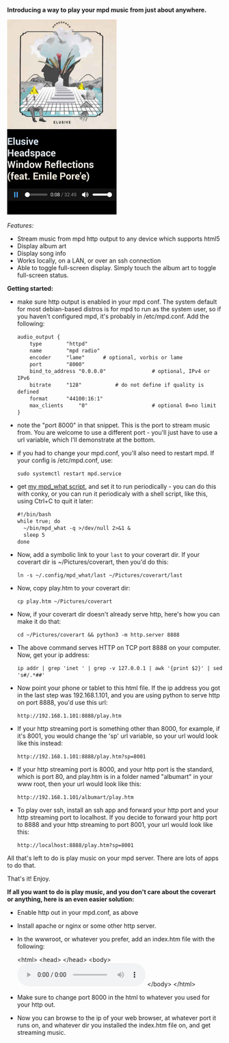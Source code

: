 **Introducing a way to play your mpd music from just about anywhere.**

![mobile firefox screenshot](screenshot.png "mobile screenshot on firefox")

*Features:*

  * Stream music from mpd http output to any device which supports html5
  * Display album art
  * Display song info
  * Works locally, on a LAN, or over an ssh connection
  * Able to toggle full-screen display. Simply touch the album art to toggle full-screen status.

**Getting started:**

  * make sure http output is enabled in your mpd conf. The system default for most debian-based distros is for mpd to run as the system user, so if you haven't configured mpd, it's probably in /etc/mpd.conf. Add the following: 

        audio_output {
        	type		"httpd"
        	name		"mpd radio"
        	encoder		"lame"		# optional, vorbis or lame
        	port		"8000"
        	bind_to_address "0.0.0.0"               # optional, IPv4 or IPv6
        	bitrate		"128"			# do not define if quality is defined
        	format		"44100:16:1"
        	max_clients     "0"                     # optional 0=no limit
        }

  * note the "port 8000" in that snippet. This is the port to stream music from. You are welcome to use a different port - you'll just have to use a url variable, which I'll demonstrate at the bottom.

  * if you had to change your mpd.conf, you'll also need to restart mpd. If your config is /etc/mpd.conf, use:

        sudo systemctl restart mpd.service

  * get [my mpd_what script](https://github.com/charmparticle/mpd_what), and set it to run periodically - you can do this with conky, or you can run it periodicaly with a shell script, like this, using Ctrl+C to quit it later:

        #!/bin/bash
        while true; do
          ~/bin/mpd_what -q >/dev/null 2>&1 &
          sleep 5
        done

  * Now, add a symbolic link to your `last` to your coverart dir. If your coverart dir is ~/Pictures/coverart, then you'd do this:

        ln -s ~/.config/mpd_what/last ~/Pictures/coverart/last

  * Now, copy play.htm to your coverart dir:

        cp play.htm ~/Pictures/coverart

  * Now, if your coverart dir doesn't already serve http, here's how you can make it do that:

        cd ~/Pictures/coverart && python3 -m http.server 8888

  * The above command serves HTTP on TCP port 8888 on your computer. Now, get your ip address:

        ip addr | grep 'inet ' | grep -v 127.0.0.1 | awk '{print $2}' | sed 's#/.*##'

  * Now point your phone or tablet to this html file. If the ip address you got in the last step was 192.168.1.101, and you are using python to serve http on port 8888, you'd use this url:

        http://192.168.1.101:8888/play.htm

  * If your http streaming port is something other than 8000, for example, if it's 8001, you would change the 'sp' url variable, so your url would look like this instead:

        http://192.168.1.101:8888/play.htm?sp=8001
        
  * If your http streaming port is 8000, and your http port is the standard, which is port 80, and play.htm is in a folder named "albumart" in your www root, then your url would look like this:
  
        http://192.168.1.101/albumart/play.htm

  * To play over ssh, install an ssh app and forward your http port and your http streaming port to localhost. If you decide to forward your http port to 8888 and your http streaming to port 8001, your url would look like this:

        http://localhost:8888/play.htm?sp=8001
        
All that's left to do is play music on your mpd server. There are lots of apps to do that.

That's it! Enjoy.

**If all you want to do is play music, and you don't care about the coverart or anything, here is an even easier solution:**

  * Enable http out in your mpd.conf, as above

  * Install apache or nginx or some other http server.

  * In the wwwroot, or whatever you prefer, add an index.htm file with the following:

     \<html>
         \<head>
             <title>MPD Radio</title>
         \</head>
         \<body>
             <audio controls="" preload="auto" src="http://localhost:8000">
             </audio>
         \</body>
     \</html>

  * Make sure to change port 8000 in the html to whatever you used for your http out.
    
  * Now you can browse to the ip of your web browser, at whatever port it runs on, and whatever dir you installed the index.htm file on, and get streaming music.
